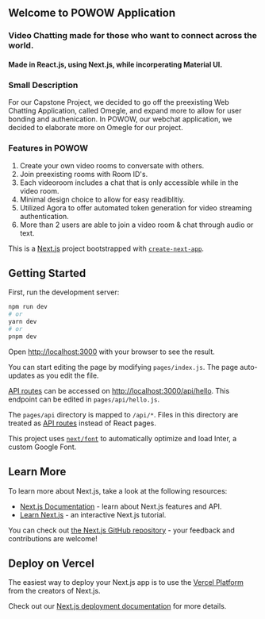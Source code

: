 ## Welcome to POWOW Application
### Video Chatting made for those who want to connect across the world.
#### Made in React.js, using Next.js, while incorperating Material UI.

### Small Description
For our Capstone Project, we decided to go off the preexisting Web Chatting Application, called Omegle, and expand more to allow for user bonding and authenication. In POWOW, our webchat application, we decided to elaborate more on Omegle for our project.

### Features in POWOW
1. Create your own video rooms to conversate with others.
2. Join preexisting rooms with Room ID's.
2. Each videoroom includes a chat that is only accessible while in the video room.
3. Minimal design choice to allow for easy readiblitiy.
4. Utilized Agora to offer automated token generation for video streaming authentication.
5. More than 2 users are able to join a video room & chat through audio or text.


This is a [Next.js](https://nextjs.org/) project bootstrapped with [`create-next-app`](https://github.com/vercel/next.js/tree/canary/packages/create-next-app).

## Getting Started

First, run the development server:

```bash
npm run dev
# or
yarn dev
# or
pnpm dev
```

Open [http://localhost:3000](http://localhost:3000) with your browser to see the result.

You can start editing the page by modifying `pages/index.js`. The page auto-updates as you edit the file.

[API routes](https://nextjs.org/docs/api-routes/introduction) can be accessed on [http://localhost:3000/api/hello](http://localhost:3000/api/hello). This endpoint can be edited in `pages/api/hello.js`.

The `pages/api` directory is mapped to `/api/*`. Files in this directory are treated as [API routes](https://nextjs.org/docs/api-routes/introduction) instead of React pages.

This project uses [`next/font`](https://nextjs.org/docs/basic-features/font-optimization) to automatically optimize and load Inter, a custom Google Font.

## Learn More

To learn more about Next.js, take a look at the following resources:

- [Next.js Documentation](https://nextjs.org/docs) - learn about Next.js features and API.
- [Learn Next.js](https://nextjs.org/learn) - an interactive Next.js tutorial.

You can check out [the Next.js GitHub repository](https://github.com/vercel/next.js/) - your feedback and contributions are welcome!

## Deploy on Vercel

The easiest way to deploy your Next.js app is to use the [Vercel Platform](https://vercel.com/new?utm_medium=default-template&filter=next.js&utm_source=create-next-app&utm_campaign=create-next-app-readme) from the creators of Next.js.

Check out our [Next.js deployment documentation](https://nextjs.org/docs/deployment) for more details.
